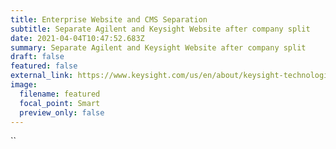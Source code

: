 ```yaml
---
title: Enterprise Website and CMS Separation
subtitle: Separate Agilent and Keysight Website after company split
date: 2021-04-04T10:47:52.683Z
summary: Separate Agilent and Keysight Website after company split
draft: false
featured: false
external_link: https://www.keysight.com/us/en/about/keysight-technologies-history.html
image:
  filename: featured
  focal_point: Smart
  preview_only: false
---
```

``